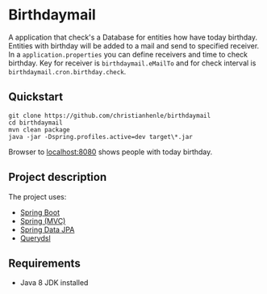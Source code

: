 # Birthdaymail 

A application that check's a Database for entities how have today birthday.
Entities with birthday will be added to a mail and send to specified receiver.
In a `application.properties` you can define receivers and time to check birthday.
Key for receiver is `birthdaymail.eMailTo` and for check interval is `birthdaymail.cron.birthday.check`.


## Quickstart
```
git clone https://github.com/christianhenle/birthdaymail
cd birthdaymail
mvn clean package
java -jar -Dspring.profiles.active=dev target\*.jar
```

Browser to [localhost:8080](localhost:8080) shows people with today birthday.

## Project description

The project uses:

- [Spring Boot](http://github.com/spring-projects/spring-boot)
- [Spring (MVC)](http://github.com/spring-projects/spring-framework)
- [Spring Data JPA](http://github.com/spring-projects/spring-data-jpa)
- [Querydsl](www.querydsl.com)

## Requirements

- Java 8 JDK installed
